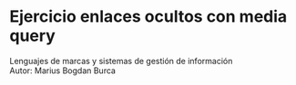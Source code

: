 # Ejercicio enlaces ocultos con media query
Lenguajes de marcas y sistemas de gestión de información<br>
Autor: Marius Bogdan Burca
